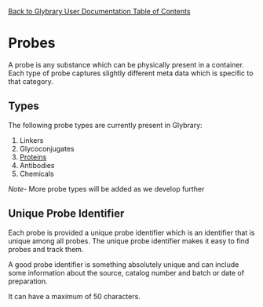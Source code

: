 [Back to Glybrary User Documentation Table of Contents](/user/README.md#table-of-contents)


# Probes

A probe is any substance which can be physically present in a container. Each type of probe captures slightly different meta data which is specific to that category.


## Types

The following probe types are currently present in Glybrary:

1. Linkers
2. Glycoconjugates
3. [Proteins](/user/guides/probes/Proteins.md)
4. Antibodies
5. Chemicals

*Note*- More probe types will be added as we develop further


## Unique Probe Identifier

Each probe is provided a unique probe identifier which is an identifier that is unique among all probes. The unique probe identifier makes it easy to find probes and track them.

A good probe identifier is something absolutely unique and can include some information about the source, catalog number and batch or date of preparation. 

It can have a maximum of 50 characters.
